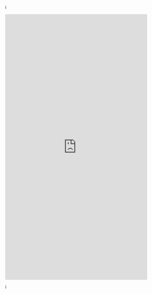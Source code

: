  i
 
 <iframe  
 height=850 
 width=90% 
 src="http://github.com/lveMonsi"  
 frameborder=0  
 allowfullscreen>
 </iframe>


i
